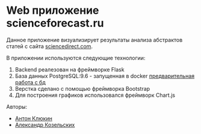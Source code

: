 Web приложение scienceforecast.ru
=================================

Данное приложение визуализирует результаты анализа абстрактов статей с сайта [sciencedirect.com](https://www.sciencedirect.com/).

В приложении используются следующие технологии:

1. Backend реалезован на фреймворке Flask
2. База данных PostgreSQL:9.6 - запущенная в docker [предварительная работа с бд](https://github.com/krak1111/scienceforecastpostgres)
3. Верстка сделано с помощью фреймворка Bootstrap
4. Для построения графиков использовался фреймворк Chart.js


Авторы:
* [Антон Клюкин](https://github.com/antonklyukin)
* [Александр Козельских](https://github.com/krak1111)